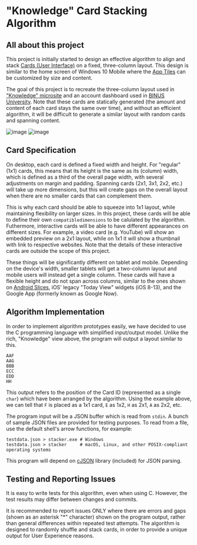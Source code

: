 # "Knowledge" Card Stacking Algorithm
## All about this project
This project is initially started to design an effective algorithm to align and stack [Cards (User Interface)](https://material.io/components/cards) on a fixed, three-column layout. This design is similar to the home screen of Windows 10 Mobile where the [App Tiles](https://docs.microsoft.com/en-us/windows/uwp/design/shell/tiles-and-notifications/creating-tiles) can be customized by size and content.

The goal of this project is to recreate the three-column layout used in ["Knowledge" microsite](https://binus.ac.id/knowledges) and an account dashboard used in [BINUS University](https://binus.ac.id). Note that these cards are statically generated (the amount and content of each card stays the same over time), and without an efficient algorithm, it will be difficult to generate a similar layout with random cards and spanning content.

![image](https://user-images.githubusercontent.com/17312341/88274622-31f72600-cd06-11ea-8fd4-217a74a7374a.png)
![image](https://user-images.githubusercontent.com/17312341/88274510-070cd200-cd06-11ea-8443-7fa05d3f0bf0.png)

## Card Specification
On desktop, each card is defined a fixed width and height. For "regular" (1x1) cards, this means that its height is the same as its (column) width, which is defined as a third of the overall page width, with several adjustments on margin and padding. Spanning cards (2x1, 3x1, 2x2, etc.) will take up more dimensions, but this will create gaps on the overall layout when there are no smaller cards that can complement them.

This is why each card should be able to squeeze into 1x1 layout, while maintaining flexibility on larger sizes. In this project, these cards will be able to define their own `compatibledimensions` to be calulated by the algorithm. Futhermore, interactive cards will be able to have different appearances on different sizes. For example, a video card (e.g. YouTube) will show an embedded preview on a 2x1 layout, while on 1x1 it will show a thumbnail with link to respective websites. Note that the details of these interactive cards are outside the scope of this project.

These things will be significantly different on tablet and mobile. Depending on the device's width, smaller tablets will get a two-column layout and mobile users will instead get a single column. These cards will have a flexible height and do not span across columns, similar to the ones shown on [Android Slices](https://developer.android.com/guide/slices), iOS' legacy "Today View" widgets (iOS 8-13), and the Google App (formerly known as Google Now).

## Algorithm Implementation
In order to implement algorithm prototypes easily, we have decided to use the C programming language with simplified input/output model. Unlike the rich, "Knowledge" view above, the program will output a layout similar to this.
```
AAF
AAG
BBB
ECC
EDD
HH
```
This output refers to the position of the Card ID (represented as a single `char`) which have been arranged by the algorithm. Using the example above, we can tell that `F` is placed as a 1x1 card, `E` as 1x2, `H` as 2x1, `A` as 2x2, etc.

The program input will be a JSON buffer which is read from `stdin`. A bunch of sample JSON files are provided for testing purposes. To read from a file, use the default shell's arrow functions, for example:
```
testdata.json > stacker.exe # Windows
testdata.json > stacker     # macOS, Linux, and other POSIX-compliant operating systems
```
This program will depend on [cJSON](https://github.com/DaveGamble/cJSON) library (included) for JSON parsing.

## Testing and Reporting Issues
It is easy to write tests for this algorithm, even when using C. However, the test results may differ between changes and commits.

It is recommended to report issues ONLY where there are errors and gaps (shown as an asterisk "*" character) shown on the program output, rather than general differences within repeated test attempts. The algorithm is designed to randomly shuffle and stack cards, in order to provide a unique output for User Experience reasons.
